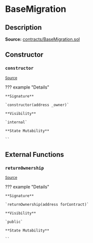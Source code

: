 # BaseMigration

## Description

**Source:** [contracts/BaseMigration.sol](https://github.com/Synthetixio/synthetix/tree/v2.94.1/contracts/BaseMigration.sol)

## Constructor

### `constructor`

<sub>[Source](https://github.com/Synthetixio/synthetix/tree/v2.94.1/contracts/BaseMigration.sol#L6)</sub>

??? example "Details"

    **Signature**

    `constructor(address _owner)`

    **Visibility**

    `internal`

    **State Mutability**

    ``

## External Functions

### `returnOwnership`

<sub>[Source](https://github.com/Synthetixio/synthetix/tree/v2.94.1/contracts/BaseMigration.sol#L9)</sub>

??? example "Details"

    **Signature**

    `returnOwnership(address forContract)`

    **Visibility**

    `public`

    **State Mutability**

    ``
